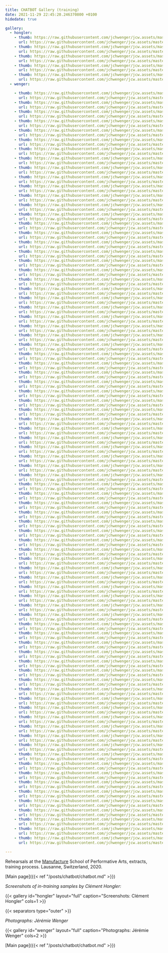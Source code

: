 ```yaml
---
title: CHATBOT Gallery (training)
date: 2021-11-29 22:45:20.246370800 +0100  
hidedate: true

gallery:
  - hongler:
    - thumb: https://raw.githubusercontent.com/jchwenger/jcw.assets/master/chatbot/media/2020/training/hongler/webp/Hongler-training-2021-1.low.webp
      url: https://raw.githubusercontent.com/jchwenger/jcw.assets/master/chatbot/media/2020/training/hongler/webp/Hongler-training-2021-1.webp
    - thumb: https://raw.githubusercontent.com/jchwenger/jcw.assets/master/chatbot/media/2020/training/hongler/webp/Hongler-training-2021-2.low.webp
      url: https://raw.githubusercontent.com/jchwenger/jcw.assets/master/chatbot/media/2020/training/hongler/webp/Hongler-training-2021-2.webp
    - thumb: https://raw.githubusercontent.com/jchwenger/jcw.assets/master/chatbot/media/2020/training/hongler/webp/Hongler-training-2021-3.low.webp
      url: https://raw.githubusercontent.com/jchwenger/jcw.assets/master/chatbot/media/2020/training/hongler/webp/Hongler-training-2021-3.webp
    - thumb: https://raw.githubusercontent.com/jchwenger/jcw.assets/master/chatbot/media/2020/training/hongler/webp/Hongler-training-2021-4.low.webp
      url: https://raw.githubusercontent.com/jchwenger/jcw.assets/master/chatbot/media/2020/training/hongler/webp/Hongler-training-2021-4.webp
    - thumb: https://raw.githubusercontent.com/jchwenger/jcw.assets/master/chatbot/media/2020/training/hongler/webp/Hongler-training-2021-5.low.webp
      url: https://raw.githubusercontent.com/jchwenger/jcw.assets/master/chatbot/media/2020/training/hongler/webp/Hongler-training-2021-5.webp
  - wenger:

    - thumb: https://raw.githubusercontent.com/jchwenger/jcw.assets/master/chatbot/media/2020/rehearsals/wenger/webp/Wenger-rehearsals-2021-01.low.webp
      url: https://raw.githubusercontent.com/jchwenger/jcw.assets/master/chatbot/media/2020/rehearsals/wenger/webp/Wenger-rehearsals-2021-01.webp
    - thumb: https://raw.githubusercontent.com/jchwenger/jcw.assets/master/chatbot/media/2020/rehearsals/wenger/webp/Wenger-rehearsals-2021-02.low.webp
      url: https://raw.githubusercontent.com/jchwenger/jcw.assets/master/chatbot/media/2020/rehearsals/wenger/webp/Wenger-rehearsals-2021-02.webp
    - thumb: https://raw.githubusercontent.com/jchwenger/jcw.assets/master/chatbot/media/2020/rehearsals/wenger/webp/Wenger-rehearsals-2021-03.low.webp
      url: https://raw.githubusercontent.com/jchwenger/jcw.assets/master/chatbot/media/2020/rehearsals/wenger/webp/Wenger-rehearsals-2021-03.webp
    - thumb: https://raw.githubusercontent.com/jchwenger/jcw.assets/master/chatbot/media/2020/rehearsals/wenger/webp/Wenger-rehearsals-2021-04.low.webp
      url: https://raw.githubusercontent.com/jchwenger/jcw.assets/master/chatbot/media/2020/rehearsals/wenger/webp/Wenger-rehearsals-2021-04.webp
    - thumb: https://raw.githubusercontent.com/jchwenger/jcw.assets/master/chatbot/media/2020/rehearsals/wenger/webp/Wenger-rehearsals-2021-05.low.webp
      url: https://raw.githubusercontent.com/jchwenger/jcw.assets/master/chatbot/media/2020/rehearsals/wenger/webp/Wenger-rehearsals-2021-05.webp
    - thumb: https://raw.githubusercontent.com/jchwenger/jcw.assets/master/chatbot/media/2020/rehearsals/wenger/webp/Wenger-rehearsals-2021-06.low.webp
      url: https://raw.githubusercontent.com/jchwenger/jcw.assets/master/chatbot/media/2020/rehearsals/wenger/webp/Wenger-rehearsals-2021-06.webp
    - thumb: https://raw.githubusercontent.com/jchwenger/jcw.assets/master/chatbot/media/2020/rehearsals/wenger/webp/Wenger-rehearsals-2021-07.low.webp
      url: https://raw.githubusercontent.com/jchwenger/jcw.assets/master/chatbot/media/2020/rehearsals/wenger/webp/Wenger-rehearsals-2021-07.webp
    - thumb: https://raw.githubusercontent.com/jchwenger/jcw.assets/master/chatbot/media/2020/rehearsals/wenger/webp/Wenger-rehearsals-2021-08.low.webp
      url: https://raw.githubusercontent.com/jchwenger/jcw.assets/master/chatbot/media/2020/rehearsals/wenger/webp/Wenger-rehearsals-2021-08.webp
    - thumb: https://raw.githubusercontent.com/jchwenger/jcw.assets/master/chatbot/media/2020/rehearsals/wenger/webp/Wenger-rehearsals-2021-09.low.webp
      url: https://raw.githubusercontent.com/jchwenger/jcw.assets/master/chatbot/media/2020/rehearsals/wenger/webp/Wenger-rehearsals-2021-09.webp
    - thumb: https://raw.githubusercontent.com/jchwenger/jcw.assets/master/chatbot/media/2020/rehearsals/wenger/webp/Wenger-rehearsals-2021-10.low.webp
      url: https://raw.githubusercontent.com/jchwenger/jcw.assets/master/chatbot/media/2020/rehearsals/wenger/webp/Wenger-rehearsals-2021-10.webp
    - thumb: https://raw.githubusercontent.com/jchwenger/jcw.assets/master/chatbot/media/2020/rehearsals/wenger/webp/Wenger-rehearsals-2021-11.low.webp
      url: https://raw.githubusercontent.com/jchwenger/jcw.assets/master/chatbot/media/2020/rehearsals/wenger/webp/Wenger-rehearsals-2021-11.webp
    - thumb: https://raw.githubusercontent.com/jchwenger/jcw.assets/master/chatbot/media/2020/rehearsals/wenger/webp/Wenger-rehearsals-2021-12.low.webp
      url: https://raw.githubusercontent.com/jchwenger/jcw.assets/master/chatbot/media/2020/rehearsals/wenger/webp/Wenger-rehearsals-2021-12.webp
    - thumb: https://raw.githubusercontent.com/jchwenger/jcw.assets/master/chatbot/media/2020/rehearsals/wenger/webp/Wenger-rehearsals-2021-13.low.webp
      url: https://raw.githubusercontent.com/jchwenger/jcw.assets/master/chatbot/media/2020/rehearsals/wenger/webp/Wenger-rehearsals-2021-13.webp
    - thumb: https://raw.githubusercontent.com/jchwenger/jcw.assets/master/chatbot/media/2020/rehearsals/wenger/webp/Wenger-rehearsals-2021-14.low.webp
      url: https://raw.githubusercontent.com/jchwenger/jcw.assets/master/chatbot/media/2020/rehearsals/wenger/webp/Wenger-rehearsals-2021-14.webp
    - thumb: https://raw.githubusercontent.com/jchwenger/jcw.assets/master/chatbot/media/2020/rehearsals/wenger/webp/Wenger-rehearsals-2021-15.low.webp
      url: https://raw.githubusercontent.com/jchwenger/jcw.assets/master/chatbot/media/2020/rehearsals/wenger/webp/Wenger-rehearsals-2021-15.webp
    - thumb: https://raw.githubusercontent.com/jchwenger/jcw.assets/master/chatbot/media/2020/rehearsals/wenger/webp/Wenger-rehearsals-2021-16.low.webp
      url: https://raw.githubusercontent.com/jchwenger/jcw.assets/master/chatbot/media/2020/rehearsals/wenger/webp/Wenger-rehearsals-2021-16.webp
    - thumb: https://raw.githubusercontent.com/jchwenger/jcw.assets/master/chatbot/media/2020/rehearsals/wenger/webp/Wenger-rehearsals-2021-17.low.webp
      url: https://raw.githubusercontent.com/jchwenger/jcw.assets/master/chatbot/media/2020/rehearsals/wenger/webp/Wenger-rehearsals-2021-17.webp
    - thumb: https://raw.githubusercontent.com/jchwenger/jcw.assets/master/chatbot/media/2020/rehearsals/wenger/webp/Wenger-rehearsals-2021-18.low.webp
      url: https://raw.githubusercontent.com/jchwenger/jcw.assets/master/chatbot/media/2020/rehearsals/wenger/webp/Wenger-rehearsals-2021-18.webp
    - thumb: https://raw.githubusercontent.com/jchwenger/jcw.assets/master/chatbot/media/2020/rehearsals/wenger/webp/Wenger-rehearsals-2021-19.low.webp
      url: https://raw.githubusercontent.com/jchwenger/jcw.assets/master/chatbot/media/2020/rehearsals/wenger/webp/Wenger-rehearsals-2021-19.webp
    - thumb: https://raw.githubusercontent.com/jchwenger/jcw.assets/master/chatbot/media/2020/rehearsals/wenger/webp/Wenger-rehearsals-2021-20.low.webp
      url: https://raw.githubusercontent.com/jchwenger/jcw.assets/master/chatbot/media/2020/rehearsals/wenger/webp/Wenger-rehearsals-2021-20.webp
    - thumb: https://raw.githubusercontent.com/jchwenger/jcw.assets/master/chatbot/media/2020/rehearsals/wenger/webp/Wenger-rehearsals-2021-21.low.webp
      url: https://raw.githubusercontent.com/jchwenger/jcw.assets/master/chatbot/media/2020/rehearsals/wenger/webp/Wenger-rehearsals-2021-21.webp
    - thumb: https://raw.githubusercontent.com/jchwenger/jcw.assets/master/chatbot/media/2020/rehearsals/wenger/webp/Wenger-rehearsals-2021-22.low.webp
      url: https://raw.githubusercontent.com/jchwenger/jcw.assets/master/chatbot/media/2020/rehearsals/wenger/webp/Wenger-rehearsals-2021-22.webp
    - thumb: https://raw.githubusercontent.com/jchwenger/jcw.assets/master/chatbot/media/2020/rehearsals/wenger/webp/Wenger-rehearsals-2021-23.low.webp
      url: https://raw.githubusercontent.com/jchwenger/jcw.assets/master/chatbot/media/2020/rehearsals/wenger/webp/Wenger-rehearsals-2021-23.webp
    - thumb: https://raw.githubusercontent.com/jchwenger/jcw.assets/master/chatbot/media/2020/rehearsals/wenger/webp/Wenger-rehearsals-2021-24.low.webp
      url: https://raw.githubusercontent.com/jchwenger/jcw.assets/master/chatbot/media/2020/rehearsals/wenger/webp/Wenger-rehearsals-2021-24.webp
    - thumb: https://raw.githubusercontent.com/jchwenger/jcw.assets/master/chatbot/media/2020/rehearsals/wenger/webp/Wenger-rehearsals-2021-25.low.webp
      url: https://raw.githubusercontent.com/jchwenger/jcw.assets/master/chatbot/media/2020/rehearsals/wenger/webp/Wenger-rehearsals-2021-25.webp
    - thumb: https://raw.githubusercontent.com/jchwenger/jcw.assets/master/chatbot/media/2020/rehearsals/wenger/webp/Wenger-rehearsals-2021-26.low.webp
      url: https://raw.githubusercontent.com/jchwenger/jcw.assets/master/chatbot/media/2020/rehearsals/wenger/webp/Wenger-rehearsals-2021-26.webp
    - thumb: https://raw.githubusercontent.com/jchwenger/jcw.assets/master/chatbot/media/2020/rehearsals/wenger/webp/Wenger-rehearsals-2021-27.low.webp
      url: https://raw.githubusercontent.com/jchwenger/jcw.assets/master/chatbot/media/2020/rehearsals/wenger/webp/Wenger-rehearsals-2021-27.webp
    - thumb: https://raw.githubusercontent.com/jchwenger/jcw.assets/master/chatbot/media/2020/rehearsals/wenger/webp/Wenger-rehearsals-2021-28.low.webp
      url: https://raw.githubusercontent.com/jchwenger/jcw.assets/master/chatbot/media/2020/rehearsals/wenger/webp/Wenger-rehearsals-2021-28.webp
    - thumb: https://raw.githubusercontent.com/jchwenger/jcw.assets/master/chatbot/media/2020/rehearsals/wenger/webp/Wenger-rehearsals-2021-29.low.webp
      url: https://raw.githubusercontent.com/jchwenger/jcw.assets/master/chatbot/media/2020/rehearsals/wenger/webp/Wenger-rehearsals-2021-29.webp
    - thumb: https://raw.githubusercontent.com/jchwenger/jcw.assets/master/chatbot/media/2020/rehearsals/wenger/webp/Wenger-rehearsals-2021-30.low.webp
      url: https://raw.githubusercontent.com/jchwenger/jcw.assets/master/chatbot/media/2020/rehearsals/wenger/webp/Wenger-rehearsals-2021-30.webp
    - thumb: https://raw.githubusercontent.com/jchwenger/jcw.assets/master/chatbot/media/2020/rehearsals/wenger/webp/Wenger-rehearsals-2021-31.low.webp
      url: https://raw.githubusercontent.com/jchwenger/jcw.assets/master/chatbot/media/2020/rehearsals/wenger/webp/Wenger-rehearsals-2021-31.webp
    - thumb: https://raw.githubusercontent.com/jchwenger/jcw.assets/master/chatbot/media/2020/rehearsals/wenger/webp/Wenger-rehearsals-2021-32.low.webp
      url: https://raw.githubusercontent.com/jchwenger/jcw.assets/master/chatbot/media/2020/rehearsals/wenger/webp/Wenger-rehearsals-2021-32.webp
    - thumb: https://raw.githubusercontent.com/jchwenger/jcw.assets/master/chatbot/media/2020/rehearsals/wenger/webp/Wenger-rehearsals-2021-33.low.webp
      url: https://raw.githubusercontent.com/jchwenger/jcw.assets/master/chatbot/media/2020/rehearsals/wenger/webp/Wenger-rehearsals-2021-33.webp
    - thumb: https://raw.githubusercontent.com/jchwenger/jcw.assets/master/chatbot/media/2020/rehearsals/wenger/webp/Wenger-rehearsals-2021-34.low.webp
      url: https://raw.githubusercontent.com/jchwenger/jcw.assets/master/chatbot/media/2020/rehearsals/wenger/webp/Wenger-rehearsals-2021-34.webp
    - thumb: https://raw.githubusercontent.com/jchwenger/jcw.assets/master/chatbot/media/2020/rehearsals/wenger/webp/Wenger-rehearsals-2021-35.low.webp
      url: https://raw.githubusercontent.com/jchwenger/jcw.assets/master/chatbot/media/2020/rehearsals/wenger/webp/Wenger-rehearsals-2021-35.webp
    - thumb: https://raw.githubusercontent.com/jchwenger/jcw.assets/master/chatbot/media/2020/rehearsals/wenger/webp/Wenger-rehearsals-2021-36.low.webp
      url: https://raw.githubusercontent.com/jchwenger/jcw.assets/master/chatbot/media/2020/rehearsals/wenger/webp/Wenger-rehearsals-2021-36.webp
    - thumb: https://raw.githubusercontent.com/jchwenger/jcw.assets/master/chatbot/media/2020/rehearsals/wenger/webp/Wenger-rehearsals-2021-37.low.webp
      url: https://raw.githubusercontent.com/jchwenger/jcw.assets/master/chatbot/media/2020/rehearsals/wenger/webp/Wenger-rehearsals-2021-37.webp
    - thumb: https://raw.githubusercontent.com/jchwenger/jcw.assets/master/chatbot/media/2020/rehearsals/wenger/webp/Wenger-rehearsals-2021-38.low.webp
      url: https://raw.githubusercontent.com/jchwenger/jcw.assets/master/chatbot/media/2020/rehearsals/wenger/webp/Wenger-rehearsals-2021-38.webp
    - thumb: https://raw.githubusercontent.com/jchwenger/jcw.assets/master/chatbot/media/2020/rehearsals/wenger/webp/Wenger-rehearsals-2021-39.low.webp
      url: https://raw.githubusercontent.com/jchwenger/jcw.assets/master/chatbot/media/2020/rehearsals/wenger/webp/Wenger-rehearsals-2021-39.webp
    - thumb: https://raw.githubusercontent.com/jchwenger/jcw.assets/master/chatbot/media/2020/rehearsals/wenger/webp/Wenger-rehearsals-2021-40.low.webp
      url: https://raw.githubusercontent.com/jchwenger/jcw.assets/master/chatbot/media/2020/rehearsals/wenger/webp/Wenger-rehearsals-2021-40.webp
    - thumb: https://raw.githubusercontent.com/jchwenger/jcw.assets/master/chatbot/media/2020/rehearsals/wenger/webp/Wenger-rehearsals-2021-41.low.webp
      url: https://raw.githubusercontent.com/jchwenger/jcw.assets/master/chatbot/media/2020/rehearsals/wenger/webp/Wenger-rehearsals-2021-41.webp
    - thumb: https://raw.githubusercontent.com/jchwenger/jcw.assets/master/chatbot/media/2020/rehearsals/wenger/webp/Wenger-rehearsals-2021-42.low.webp
      url: https://raw.githubusercontent.com/jchwenger/jcw.assets/master/chatbot/media/2020/rehearsals/wenger/webp/Wenger-rehearsals-2021-42.webp
    - thumb: https://raw.githubusercontent.com/jchwenger/jcw.assets/master/chatbot/media/2020/rehearsals/wenger/webp/Wenger-rehearsals-2021-43.low.webp
      url: https://raw.githubusercontent.com/jchwenger/jcw.assets/master/chatbot/media/2020/rehearsals/wenger/webp/Wenger-rehearsals-2021-43.webp
    - thumb: https://raw.githubusercontent.com/jchwenger/jcw.assets/master/chatbot/media/2020/rehearsals/wenger/webp/Wenger-rehearsals-2021-44.low.webp
      url: https://raw.githubusercontent.com/jchwenger/jcw.assets/master/chatbot/media/2020/rehearsals/wenger/webp/Wenger-rehearsals-2021-44.webp
    - thumb: https://raw.githubusercontent.com/jchwenger/jcw.assets/master/chatbot/media/2020/rehearsals/wenger/webp/Wenger-rehearsals-2021-45.low.webp
      url: https://raw.githubusercontent.com/jchwenger/jcw.assets/master/chatbot/media/2020/rehearsals/wenger/webp/Wenger-rehearsals-2021-45.webp
    - thumb: https://raw.githubusercontent.com/jchwenger/jcw.assets/master/chatbot/media/2020/rehearsals/wenger/webp/Wenger-rehearsals-2021-46.low.webp
      url: https://raw.githubusercontent.com/jchwenger/jcw.assets/master/chatbot/media/2020/rehearsals/wenger/webp/Wenger-rehearsals-2021-46.webp
    - thumb: https://raw.githubusercontent.com/jchwenger/jcw.assets/master/chatbot/media/2020/rehearsals/wenger/webp/Wenger-rehearsals-2021-47.low.webp
      url: https://raw.githubusercontent.com/jchwenger/jcw.assets/master/chatbot/media/2020/rehearsals/wenger/webp/Wenger-rehearsals-2021-47.webp
    - thumb: https://raw.githubusercontent.com/jchwenger/jcw.assets/master/chatbot/media/2020/rehearsals/wenger/webp/Wenger-rehearsals-2021-48.low.webp
      url: https://raw.githubusercontent.com/jchwenger/jcw.assets/master/chatbot/media/2020/rehearsals/wenger/webp/Wenger-rehearsals-2021-48.webp
    - thumb: https://raw.githubusercontent.com/jchwenger/jcw.assets/master/chatbot/media/2020/rehearsals/wenger/webp/Wenger-rehearsals-2021-49.low.webp
      url: https://raw.githubusercontent.com/jchwenger/jcw.assets/master/chatbot/media/2020/rehearsals/wenger/webp/Wenger-rehearsals-2021-49.webp
    - thumb: https://raw.githubusercontent.com/jchwenger/jcw.assets/master/chatbot/media/2020/rehearsals/wenger/webp/Wenger-rehearsals-2021-50.low.webp
      url: https://raw.githubusercontent.com/jchwenger/jcw.assets/master/chatbot/media/2020/rehearsals/wenger/webp/Wenger-rehearsals-2021-50.webp
    - thumb: https://raw.githubusercontent.com/jchwenger/jcw.assets/master/chatbot/media/2020/rehearsals/wenger/webp/Wenger-rehearsals-2021-51.low.webp
      url: https://raw.githubusercontent.com/jchwenger/jcw.assets/master/chatbot/media/2020/rehearsals/wenger/webp/Wenger-rehearsals-2021-51.webp
    - thumb: https://raw.githubusercontent.com/jchwenger/jcw.assets/master/chatbot/media/2020/rehearsals/wenger/webp/Wenger-rehearsals-2021-52.low.webp
      url: https://raw.githubusercontent.com/jchwenger/jcw.assets/master/chatbot/media/2020/rehearsals/wenger/webp/Wenger-rehearsals-2021-52.webp
    - thumb: https://raw.githubusercontent.com/jchwenger/jcw.assets/master/chatbot/media/2020/rehearsals/wenger/webp/Wenger-rehearsals-2021-53.low.webp
      url: https://raw.githubusercontent.com/jchwenger/jcw.assets/master/chatbot/media/2020/rehearsals/wenger/webp/Wenger-rehearsals-2021-53.webp
    - thumb: https://raw.githubusercontent.com/jchwenger/jcw.assets/master/chatbot/media/2020/rehearsals/wenger/webp/Wenger-rehearsals-2021-54.low.webp
      url: https://raw.githubusercontent.com/jchwenger/jcw.assets/master/chatbot/media/2020/rehearsals/wenger/webp/Wenger-rehearsals-2021-54.webp
    - thumb: https://raw.githubusercontent.com/jchwenger/jcw.assets/master/chatbot/media/2020/rehearsals/wenger/webp/Wenger-rehearsals-2021-55.low.webp
      url: https://raw.githubusercontent.com/jchwenger/jcw.assets/master/chatbot/media/2020/rehearsals/wenger/webp/Wenger-rehearsals-2021-55.webp
    - thumb: https://raw.githubusercontent.com/jchwenger/jcw.assets/master/chatbot/media/2020/rehearsals/wenger/webp/Wenger-rehearsals-2021-56.low.webp
      url: https://raw.githubusercontent.com/jchwenger/jcw.assets/master/chatbot/media/2020/rehearsals/wenger/webp/Wenger-rehearsals-2021-56.webp
    - thumb: https://raw.githubusercontent.com/jchwenger/jcw.assets/master/chatbot/media/2020/rehearsals/wenger/webp/Wenger-rehearsals-2021-57.low.webp
      url: https://raw.githubusercontent.com/jchwenger/jcw.assets/master/chatbot/media/2020/rehearsals/wenger/webp/Wenger-rehearsals-2021-57.webp
    - thumb: https://raw.githubusercontent.com/jchwenger/jcw.assets/master/chatbot/media/2020/rehearsals/wenger/webp/Wenger-rehearsals-2021-58.low.webp
      url: https://raw.githubusercontent.com/jchwenger/jcw.assets/master/chatbot/media/2020/rehearsals/wenger/webp/Wenger-rehearsals-2021-58.webp
    - thumb: https://raw.githubusercontent.com/jchwenger/jcw.assets/master/chatbot/media/2020/rehearsals/wenger/webp/Wenger-rehearsals-2021-59.low.webp
      url: https://raw.githubusercontent.com/jchwenger/jcw.assets/master/chatbot/media/2020/rehearsals/wenger/webp/Wenger-rehearsals-2021-59.webp
    - thumb: https://raw.githubusercontent.com/jchwenger/jcw.assets/master/chatbot/media/2020/rehearsals/wenger/webp/Wenger-rehearsals-2021-60.low.webp
      url: https://raw.githubusercontent.com/jchwenger/jcw.assets/master/chatbot/media/2020/rehearsals/wenger/webp/Wenger-rehearsals-2021-60.webp
    - thumb: https://raw.githubusercontent.com/jchwenger/jcw.assets/master/chatbot/media/2020/rehearsals/wenger/webp/Wenger-rehearsals-2021-61.low.webp
      url: https://raw.githubusercontent.com/jchwenger/jcw.assets/master/chatbot/media/2020/rehearsals/wenger/webp/Wenger-rehearsals-2021-61.webp
    - thumb: https://raw.githubusercontent.com/jchwenger/jcw.assets/master/chatbot/media/2020/rehearsals/wenger/webp/Wenger-rehearsals-2021-62.low.webp
      url: https://raw.githubusercontent.com/jchwenger/jcw.assets/master/chatbot/media/2020/rehearsals/wenger/webp/Wenger-rehearsals-2021-62.webp
    - thumb: https://raw.githubusercontent.com/jchwenger/jcw.assets/master/chatbot/media/2020/rehearsals/wenger/webp/Wenger-rehearsals-2021-63.low.webp
      url: https://raw.githubusercontent.com/jchwenger/jcw.assets/master/chatbot/media/2020/rehearsals/wenger/webp/Wenger-rehearsals-2021-63.webp
    - thumb: https://raw.githubusercontent.com/jchwenger/jcw.assets/master/chatbot/media/2020/rehearsals/wenger/webp/Wenger-rehearsals-2021-64.low.webp
      url: https://raw.githubusercontent.com/jchwenger/jcw.assets/master/chatbot/media/2020/rehearsals/wenger/webp/Wenger-rehearsals-2021-64.webp
    - thumb: https://raw.githubusercontent.com/jchwenger/jcw.assets/master/chatbot/media/2020/rehearsals/wenger/webp/Wenger-rehearsals-2021-65.low.webp
      url: https://raw.githubusercontent.com/jchwenger/jcw.assets/master/chatbot/media/2020/rehearsals/wenger/webp/Wenger-rehearsals-2021-65.webp
    - thumb: https://raw.githubusercontent.com/jchwenger/jcw.assets/master/chatbot/media/2020/rehearsals/wenger/webp/Wenger-rehearsals-2021-66.low.webp
      url: https://raw.githubusercontent.com/jchwenger/jcw.assets/master/chatbot/media/2020/rehearsals/wenger/webp/Wenger-rehearsals-2021-66.webp
    - thumb: https://raw.githubusercontent.com/jchwenger/jcw.assets/master/chatbot/media/2020/rehearsals/wenger/webp/Wenger-rehearsals-2021-67.low.webp
      url: https://raw.githubusercontent.com/jchwenger/jcw.assets/master/chatbot/media/2020/rehearsals/wenger/webp/Wenger-rehearsals-2021-67.webp
    - thumb: https://raw.githubusercontent.com/jchwenger/jcw.assets/master/chatbot/media/2020/rehearsals/wenger/webp/Wenger-rehearsals-2021-68.low.webp
      url: https://raw.githubusercontent.com/jchwenger/jcw.assets/master/chatbot/media/2020/rehearsals/wenger/webp/Wenger-rehearsals-2021-68.webp
    - thumb: https://raw.githubusercontent.com/jchwenger/jcw.assets/master/chatbot/media/2020/rehearsals/wenger/webp/Wenger-rehearsals-2021-69.low.webp
      url: https://raw.githubusercontent.com/jchwenger/jcw.assets/master/chatbot/media/2020/rehearsals/wenger/webp/Wenger-rehearsals-2021-69.webp
    - thumb: https://raw.githubusercontent.com/jchwenger/jcw.assets/master/chatbot/media/2020/rehearsals/wenger/webp/Wenger-rehearsals-2021-70.low.webp
      url: https://raw.githubusercontent.com/jchwenger/jcw.assets/master/chatbot/media/2020/rehearsals/wenger/webp/Wenger-rehearsals-2021-70.webp
    - thumb: https://raw.githubusercontent.com/jchwenger/jcw.assets/master/chatbot/media/2020/rehearsals/wenger/webp/Wenger-rehearsals-2021-71.low.webp
      url: https://raw.githubusercontent.com/jchwenger/jcw.assets/master/chatbot/media/2020/rehearsals/wenger/webp/Wenger-rehearsals-2021-71.webp
    - thumb: https://raw.githubusercontent.com/jchwenger/jcw.assets/master/chatbot/media/2020/rehearsals/wenger/webp/Wenger-rehearsals-2021-72.low.webp
      url: https://raw.githubusercontent.com/jchwenger/jcw.assets/master/chatbot/media/2020/rehearsals/wenger/webp/Wenger-rehearsals-2021-72.webp
    - thumb: https://raw.githubusercontent.com/jchwenger/jcw.assets/master/chatbot/media/2020/rehearsals/wenger/webp/Wenger-rehearsals-2021-73.low.webp
      url: https://raw.githubusercontent.com/jchwenger/jcw.assets/master/chatbot/media/2020/rehearsals/wenger/webp/Wenger-rehearsals-2021-73.webp
    - thumb: https://raw.githubusercontent.com/jchwenger/jcw.assets/master/chatbot/media/2020/rehearsals/wenger/webp/Wenger-rehearsals-2021-74.low.webp
      url: https://raw.githubusercontent.com/jchwenger/jcw.assets/master/chatbot/media/2020/rehearsals/wenger/webp/Wenger-rehearsals-2021-74.webp
    - thumb: https://raw.githubusercontent.com/jchwenger/jcw.assets/master/chatbot/media/2020/rehearsals/wenger/webp/Wenger-rehearsals-2021-75.low.webp
      url: https://raw.githubusercontent.com/jchwenger/jcw.assets/master/chatbot/media/2020/rehearsals/wenger/webp/Wenger-rehearsals-2021-75.webp
    - thumb: https://raw.githubusercontent.com/jchwenger/jcw.assets/master/chatbot/media/2020/rehearsals/wenger/webp/Wenger-rehearsals-2021-76.low.webp
      url: https://raw.githubusercontent.com/jchwenger/jcw.assets/master/chatbot/media/2020/rehearsals/wenger/webp/Wenger-rehearsals-2021-76.webp
    - thumb: https://raw.githubusercontent.com/jchwenger/jcw.assets/master/chatbot/media/2020/rehearsals/wenger/webp/Wenger-rehearsals-2021-77.low.webp
      url: https://raw.githubusercontent.com/jchwenger/jcw.assets/master/chatbot/media/2020/rehearsals/wenger/webp/Wenger-rehearsals-2021-77.webp
    - thumb: https://raw.githubusercontent.com/jchwenger/jcw.assets/master/chatbot/media/2020/rehearsals/wenger/webp/Wenger-rehearsals-2021-78.low.webp
      url: https://raw.githubusercontent.com/jchwenger/jcw.assets/master/chatbot/media/2020/rehearsals/wenger/webp/Wenger-rehearsals-2021-78.webp
    - thumb: https://raw.githubusercontent.com/jchwenger/jcw.assets/master/chatbot/media/2020/rehearsals/wenger/webp/Wenger-rehearsals-2021-79.low.webp
      url: https://raw.githubusercontent.com/jchwenger/jcw.assets/master/chatbot/media/2020/rehearsals/wenger/webp/Wenger-rehearsals-2021-79.webp
    - thumb: https://raw.githubusercontent.com/jchwenger/jcw.assets/master/chatbot/media/2020/rehearsals/wenger/webp/Wenger-rehearsals-2021-80.low.webp
      url: https://raw.githubusercontent.com/jchwenger/jcw.assets/master/chatbot/media/2020/rehearsals/wenger/webp/Wenger-rehearsals-2021-80.webp
    - thumb: https://raw.githubusercontent.com/jchwenger/jcw.assets/master/chatbot/media/2020/rehearsals/wenger/webp/Wenger-rehearsals-2021-81.low.webp
      url: https://raw.githubusercontent.com/jchwenger/jcw.assets/master/chatbot/media/2020/rehearsals/wenger/webp/Wenger-rehearsals-2021-81.webp

---
```


Rehearsals at the [Manufacture](https://www.manufacture.ch/) School of Performative Arts, extracts, training process.
Lausanne, Switzerland, 2020.

[Main page]({{< ref "/posts/chatbot/chatbot.md" >}})

*Screenshots of in-training samples by Clément Hongler:*

{{< gallery id="hongler" layout="full" caption="Screenshots: Clément Hongler" cols=1 >}}

{{< separators type="outer" >}}

*Photographs: Jérémie Wenger*

{{< gallery id="wenger" layout="full" caption="Photographs: Jérémie Wenger" cols=2 >}}

[Main page]({{< ref "/posts/chatbot/chatbot.md" >}})
